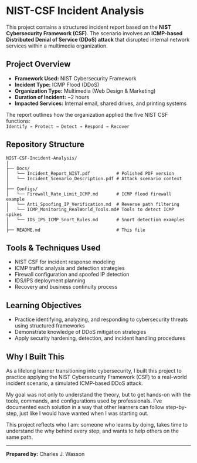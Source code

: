 # NIST-CSF Incident Analysis

This project contains a structured incident report based on the **NIST Cybersecurity Framework (CSF)**. The scenario involves an **ICMP-based Distributed Denial of Service (DDoS) attack** that disrupted internal network services within a multimedia organization.

##  Project Overview

- **Framework Used:** NIST Cybersecurity Framework  
- **Incident Type:** ICMP Flood (DDoS)  
- **Organization Type:** Multimedia (Web Design & Marketing)  
- **Duration of Incident:** ~2 hours  
- **Impacted Services:** Internal email, shared drives, and printing systems  

The report outlines how the organization applied the five NIST CSF functions:  
`Identify → Protect → Detect → Respond → Recover`

##  Repository Structure

```
NIST-CSF-Incident-Analysis/
│
├── Docs/
│   └── Incident_Report_NIST.pdf          # Polished PDF version
│   └── Incident_Scenario_Description.pdf # Attack scenario context
│
├── Configs/
│   └── Firewall_Rate_Limit_ICMP.md       # ICMP flood firewall example
│   └── Anti_Spoofing_IP_Verification.md  # Reverse path filtering
│   └── ICMP_Monitoring_RealWorld_Tools.md# Tools to detect ICMP spikes
│   └── IDS_IPS_ICMP_Snort_Rules.md       # Snort detection examples
│
├── README.md                             # This file
```

##  Tools & Techniques Used

- NIST CSF for incident response modeling
- ICMP traffic analysis and detection strategies
- Firewall configuration and spoofed IP detection
- IDS/IPS deployment planning
- Recovery and business continuity process

##  Learning Objectives

- Practice identifying, analyzing, and responding to cybersecurity threats using structured frameworks
- Demonstrate knowledge of DDoS mitigation strategies
- Apply security hardening, detection, and incident handling procedures

##  Why I Built This

As a lifelong learner transitioning into cybersecurity, I built this project to practice applying the NIST Cybersecurity Framework (CSF) to a real-world incident scenario, a simulated ICMP-based DDoS attack.

My goal was not only to understand the theory, but to get hands-on with the tools, commands, and configurations used by professionals. I’ve documented each solution in a way that other learners can follow step-by-step, just like I would have wanted when I was starting out.

This project reflects who I am: someone who learns by doing, takes time to understand the why behind every step, and wants to help others on the same path.

---

**Prepared by:** Charles J. Wasson


